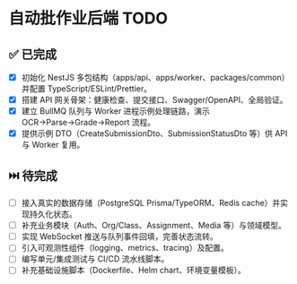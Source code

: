# 自动批作业后端 TODO

## ✅ 已完成
- [x] 初始化 NestJS 多包结构（apps/api、apps/worker、packages/common）并配置 TypeScript/ESLint/Prettier。
- [x] 搭建 API 网关骨架：健康检查、提交接口、Swagger/OpenAPI、全局验证。
- [x] 建立 BullMQ 队列与 Worker 进程示例处理链路，演示 OCR→Parse→Grade→Report 流程。
- [x] 提供示例 DTO（CreateSubmissionDto、SubmissionStatusDto 等）供 API 与 Worker 复用。

## ⏭️ 待完成
- [ ] 接入真实的数据存储（PostgreSQL Prisma/TypeORM、Redis cache）并实现持久化状态。
- [ ] 补充业务模块（Auth、Org/Class、Assignment、Media 等）与领域模型。
- [ ] 实现 WebSocket 推送与队列事件回填，完善状态流转。
- [ ] 引入可观测性组件（logging、metrics、tracing）及配置。
- [ ] 编写单元/集成测试与 CI/CD 流水线脚本。
- [ ] 补充基础设施脚本（Dockerfile、Helm chart、环境变量模板）。
